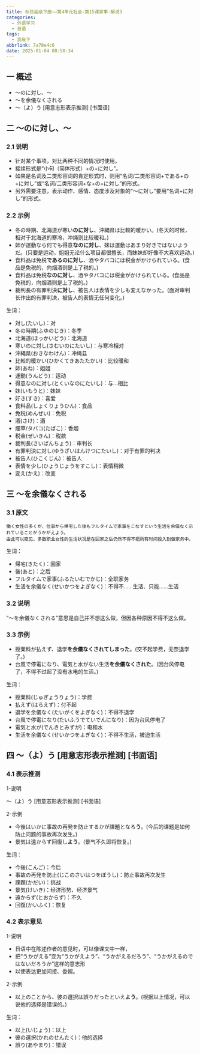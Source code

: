 ```yaml
---
title: 标日高级下册——第4单元社会-第15课家事-解说3
categories:
  - 外语学习
  - 日语
tags:
  - 高级下
abbrlink: 7a78e4c6
date: 2025-01-04 08:58:34
---
```

## 一 概述

* ～のに対し、～
* ～を余儀なくされる
* ～（よ）う [用意志形表示推测] [书面语]

<!--more-->

## 二  ～のに対し、～

### 2.1 说明 

*  针对某个事项，对比两种不同的情况时使用。
* 接续形式是“小句（简体形式）+の+に対し”。
* 如果是名词及二类形容词的肯定形式时，则用“名词/二类形容词+である+の+に対し”或“名词/二类形容词+な+の+に対し”的形式。
* 另外需要注意，表示动作、感情、态度涉及对象的“～に対し”要用“名词+に対し”的形式。

### 2.2 示例

* 冬の時期、北海道が寒い**のに対し**、沖縄県は比較的暖かい。(冬天的时候，相对于北海道的寒冷，冲绳则比较暖和。)
* 姉が運動なら何でも得意**なのに対し**、妹は運動はあまり好きではないようだ。(只要是运动，姐姐无论什么项目都很擅长，而妹妹却好像不大喜欢运动。)
* 食料品は免税**であるのに対し**、酒やタバコには税金がかけられている。(食品是免税的，向烟酒则是上了税的。)
* 食料品は免税**なのに対し**、酒やタバコには税金がかけられている。(食品是免税的，向烟酒则是上了税的。)
* 裁判長の有罪判決**に対し**、被告人は表情を少しも変えなかった。(面对审判长作出的有罪判决，被告人的表情无任何变化。)

生词：

* 対し(たいし)：对
* 冬の時期(ふゆのじき)：冬季
* 北海道(ほっかいどう)：北海道
* 寒いのに対し(さむいのにたいし)：与寒冷相对
* 沖縄県(おきなわけん)：冲绳县
* 比較的暖かい(ひかくてきあたたかい)：比较暖和
* 姉(あね)：姐姐
* 運動(うんどう)：运动
* 得意なのに対し(とくいなのにたいし)：与...相比
* 妹(いもうと)：妹妹
* 好き(すき)：喜爱
* 食料品(しょくりょうひん)：食品
* 免税(めんぜい)：免税
* 酒(さけ)：酒
* 煙草/タバコ(たばこ)：香烟
* 税金(ぜいきん)：税款
* 裁判長(さいばんちょう)：审判长
* 有罪判決に対し(ゆうざいはんけつにたいし)：对于有罪的判决
* 被告人(ひこくじん)：被告人
* 表情を少し(ひょうじょうをすこし)：表情稍微
* 変え(かえ)：改变

## 三 ～を余儀なくされる

### 3.1 原文

```
働く女性の多くが、仕事から帰宅した後もフルタイムで家事をこなすという生活を余儀なく示れていることがうかがえよう。
由此可以窥见，多数职业女性的生活状况是在回家之后仍然不得不把所有时间投入到做家务中。
```

生词：

* 帰宅(きたく)：回家
* 後(あと)：之后
* フルタイムで家事(ふるたいむでかじ)：全职家务
* 生活を余儀なく(せいかつをよぎなく)：不得不……生活、只能……生活

### 3.2 说明

“～を余儀なくされる”意思是自己并不想这么做，但因各种原因不得不这么做。

### 3.3 示例

* 授業料が払えず、退学**を余儀なくされてしまった**。(交不起学费，无奈退学了。)
* 台風で停電になり、電気と水がない生活**を余儀なくされた**。(因台风停电了，不得不过起了没有水电的生活。)

生词：

* 授業料(じゅぎょうりょう)：学费
* 払えず(はらえず)：付不起
* 退学を余儀なく(たいがくをよぎなく)：不得不退学
* 台風で停電になり(たいふうでていでんになり)：因为台风停电了
* 電気と水が(でんきとみずが)：电和水
* 生活を余儀なく(せいかつをよぎなく)：不得不生活，被迫生活

## 四 ～（よ）う [用意志形表示推测] [书面语]

### 4.1 表示推测

1-说明

～（よ）う [用意志形表示推测] [书面语]

2-示例

* 今後はいかに事故の再発を防止するかが課題となろ**う**。(今后的课题是如何防止问题的事故再次发生。)
* 景気は遠からず回復し**よう**。(景气不久即将恢复。)

生词：

* 今後(こんご)：今后
* 事故の再発を防止(じこのさいはつをぼうし)：防止事故再次发生
* 課題(かだい)：挑战
* 景気(けいき)：经济形势、经济景气
* 遠からず(とおからず)：不久
* 回復(かいふく)：恢复

### 4.2 表示意见

1-说明

* 日语中在陈述作者的意见时，可以像课文中一样，
* 把“うかがえる”变为“うかがえよう”、“うかがえるだろう”、“うかがえるのではないだろうか”这样的意志形
* 以使表达更加间接、委婉。

2-示例

* 以上のことから、彼の選択は誤りだったといえ**よう**。(根据以上情况，可以说他的选择是错误的。)

生词：

* 以上(いじょう)：以上
* 彼の選択(かれのせんたく)：他的选择
* 誤り(あやまり)：错误